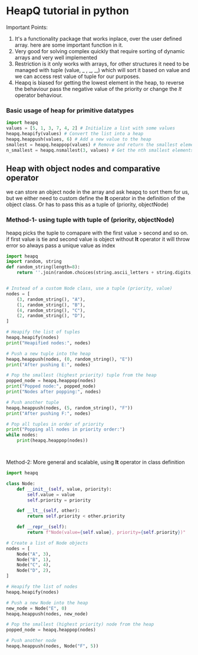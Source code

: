 # HeapQ tutorial in python 
Important Points:
1. It's a functionality package that works inplace, over the user defined array. here are some important function in it.
2. Very good for solving complex quickly that require sorting of dynamic arrays and very well implemented
3. Restriction is it only works with arrays, for other structures it need to be managed with tuple (value, _ , _, _,) which will sort it based on value and we can access rest value of tuple for our purposes.
4. Heapq is biased for getting the lowest element in the heap, to reverse the behaviour pass the negative value of the priority or change the _lt_ operator behaviour.

###  Basic usage of heap for primitive datatypes 
```python
import heapq
values = [5, 1, 3, 7, 4, 2] # Initialize a list with some values
heapq.heapify(values) # Convert the list into a heap
heapq.heappush(values, 6) # Add a new value to the heap
smallest = heapq.heappop(values) # Remove and return the smallest element from the heap
n_smallest = heapq.nsmallest(3, values) # Get the nth smallest elements from the heap
```


## Heap with object nodes and comparative operator
we can store an object node in the array and ask heapq to sort them for us, but we either need to custom define the __lt__ operator in the definition of the object class.
Or has to pass this as a tuple of (priority, objectNode)
### Method-1- using tuple with tuple of (priority, objectNode)
heapq picks the tuple to comapare with the first value > second and so on.
if first value is tie and second value is object without __lt__ operator it will throw error so always pass a unique value as index
```python
import heapq
import random, string
def random_string(length=8):
    return ''.join(random.choices(string.ascii_letters + string.digits, k=length))


# Instead of a custom Node class, use a tuple (priority, value)
nodes = [
    (3, random_string(), "A"),
    (1, random_string(), "B"),
    (4, random_string(), "C"),
    (2, random_string(), "D"),
]

# Heapify the list of tuples
heapq.heapify(nodes)
print("Heapified nodes:", nodes)

# Push a new tuple into the heap
heapq.heappush(nodes, (0, random_string(), "E"))
print("After pushing E:", nodes)

# Pop the smallest (highest priority) tuple from the heap
popped_node = heapq.heappop(nodes)
print("Popped node:", popped_node)
print("Nodes after popping:", nodes)

# Push another tuple
heapq.heappush(nodes, (5, random_string(), "F"))
print("After pushing F:", nodes)

# Pop all tuples in order of priority
print("Popping all nodes in priority order:")
while nodes:
    print(heapq.heappop(nodes))




```


Method-2: More general and scalable, using __lt__ operator in class definition 
``` python
import heapq

class Node:
    def __init__(self, value, priority):
        self.value = value
        self.priority = priority

    def __lt__(self, other):
        return self.priority < other.priority

    def __repr__(self):
        return f"Node(value={self.value}, priority={self.priority})"

# Create a list of Node objects
nodes = [
    Node("A", 3),
    Node("B", 1),
    Node("C", 4),
    Node("D", 2),
]

# Heapify the list of nodes
heapq.heapify(nodes)

# Push a new Node into the heap
new_node = Node("E", 0)
heapq.heappush(nodes, new_node)

# Pop the smallest (highest priority) node from the heap
popped_node = heapq.heappop(nodes)

# Push another node
heapq.heappush(nodes, Node("F", 5))

```